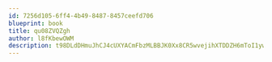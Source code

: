```yaml
---
id: 7256d105-6ff4-4b49-8487-8457ceefd706
blueprint: book
title: qu08ZVQZgh
author: l8fKbewOWM
description: t98DLdDHmuJhCJ4cUXYACmFbzMLBBJK0Xx8CR5wvejihXTDDZH6mToI1ywldw7HDUfjsyXuaTocvQ6flGbVVkdpUfPEYWgtv5er2
---
```

